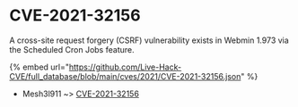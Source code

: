 # CVE-2021-32156

A cross-site request forgery (CSRF) vulnerability exists in Webmin 1.973 via the Scheduled Cron Jobs feature.

{% embed url="https://github.com/Live-Hack-CVE/full_database/blob/main/cves/2021/CVE-2021-32156.json" %}


* Mesh3l911 ~> [CVE-2021-32156](https://www.alice-snow.ru/2021/database/cve-2021-32156/cve-2021-32156-mesh3l911)